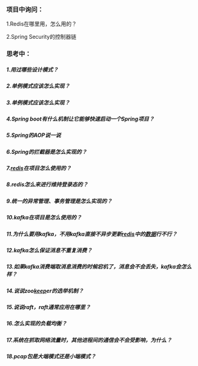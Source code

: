 ### 项目中询问：

1.Redis在哪里用，怎么用的？

2.Spring Security的控制器链

### 思考中：

##### 1.用过哪些设计模式？

##### 2.单例模式应该怎么实现？

##### 3.单例模式应该怎么实现？

##### 4.Spring boot有什么机制让它能够快速启动一个Spring项目？

##### 5.Spring的AOP说一说

##### 6.Spring的拦截器是怎么实现的？

##### 7.[redis](https://www.nowcoder.com/jump/super-jump/word?word=redis)在项目怎么使用的？

##### 8.redis怎么来进行维持登录态的？

##### 9.统一的异常管理、事务管理是怎么实现的？

##### 10.kafka在项目是怎么使用的？

##### 11.为什么要用kafka，不用kafka直接不异步更新[redis](https://www.nowcoder.com/jump/super-jump/word?word=redis)中的[数据](https://www.nowcoder.com/jump/super-jump/word?word=数据)行不行？

##### 12.kafka怎么保证消息不重复消费？

##### 13.如果kafka消费端取消息消费的时候宕机了，消息会不会丢失，kafka会怎么样？

##### 14.说说zoo[keep](https://www.nowcoder.com/jump/super-jump/word?word=keep)er的选举机制？

##### 15.说说raft，raft通常应用在哪里？

##### 16.怎么实现的负载均衡？

##### 17.系统在抓取网络流量时，其他进程间的通信会不会受影响，为什么？

##### 18.pcap包是大端模式还是小端模式？